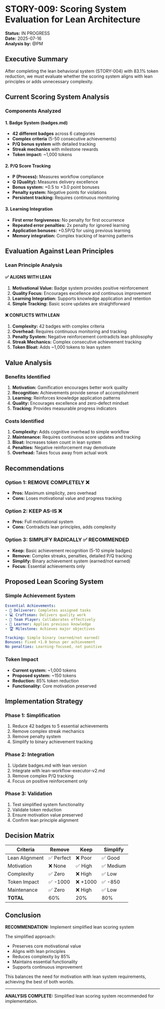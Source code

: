 # STORY-009: Scoring System Evaluation for Lean Architecture

**Status:** IN PROGRESS  
**Date:** 2025-07-16  
**Analysis by:** @PM  

## Executive Summary

After completing the lean behavioral system (STORY-004) with 83.1% token reduction, we must evaluate whether the scoring system aligns with lean principles or adds unnecessary complexity.

## Current Scoring System Analysis

### Components Analyzed

#### 1. Badge System (badges.md)
- **42 different badges** across 6 categories
- **Complex criteria** (5-50 consecutive achievements)
- **P/Q bonus system** with detailed tracking
- **Streak mechanics** with milestone rewards
- **Token impact:** ~1,000 tokens

#### 2. P/Q Score Tracking
- **P (Process):** Measures workflow compliance
- **Q (Quality):** Measures delivery excellence
- **Bonus system:** +0.5 to +3.0 point bonuses
- **Penalty system:** Negative points for violations
- **Persistent tracking:** Requires continuous monitoring

#### 3. Learning Integration
- **First error forgiveness:** No penalty for first occurrence
- **Repeated error penalties:** 2x penalty for ignored learning
- **Application bonuses:** +0.5P/Q for using previous learning
- **Memory integration:** Complex tracking of learning patterns

## Evaluation Against Lean Principles

### Lean Principle Analysis

#### ✅ ALIGNS WITH LEAN
1. **Motivational Value:** Badge system provides positive reinforcement
2. **Quality Focus:** Encourages excellence and continuous improvement
3. **Learning Integration:** Supports knowledge application and retention
4. **Simple Tracking:** Basic score updates are straightforward

#### ❌ CONFLICTS WITH LEAN
1. **Complexity:** 42 badges with complex criteria
2. **Overhead:** Requires continuous monitoring and tracking
3. **Penalty System:** Negative reinforcement contradicts lean philosophy
4. **Streak Mechanics:** Complex consecutive achievement tracking
5. **Token Bloat:** Adds ~1,000 tokens to lean system

## Value Analysis

### Benefits Identified
1. **Motivation:** Gamification encourages better work quality
2. **Recognition:** Achievements provide sense of accomplishment
3. **Learning:** Reinforces knowledge application patterns
4. **Quality:** Encourages excellence and zero-defect mindset
5. **Tracking:** Provides measurable progress indicators

### Costs Identified
1. **Complexity:** Adds cognitive overhead to simple workflow
2. **Maintenance:** Requires continuous score updates and tracking
3. **Bloat:** Increases token count in lean system
4. **Penalties:** Negative reinforcement may demotivate
5. **Overhead:** Takes focus away from actual work

## Recommendations

### Option 1: REMOVE COMPLETELY ❌
- **Pros:** Maximum simplicity, zero overhead
- **Cons:** Loses motivational value and progress tracking

### Option 2: KEEP AS-IS ❌
- **Pros:** Full motivational system
- **Cons:** Contradicts lean principles, adds complexity

### Option 3: SIMPLIFY RADICALLY ✅ RECOMMENDED
- **Keep:** Basic achievement recognition (5-10 simple badges)
- **Remove:** Complex streaks, penalties, detailed P/Q tracking
- **Simplify:** Binary achievement system (earned/not earned)
- **Focus:** Essential achievements only

## Proposed Lean Scoring System

### Simple Achievement System
```yaml
Essential Achievements:
- 🚀 Deliverer: Completes assigned tasks
- 💻 Craftsman: Delivers quality work
- 🤝 Team Player: Collaborates effectively
- 🧠 Learner: Applies previous knowledge
- 🏆 Milestone: Achieves major objectives

Tracking: Simple binary (earned/not earned)
Bonuses: Fixed +1.0 bonus per achievement
No penalties: Learning-focused, not punitive
```

### Token Impact
- **Current system:** ~1,000 tokens
- **Proposed system:** ~150 tokens
- **Reduction:** 85% token reduction
- **Functionality:** Core motivation preserved

## Implementation Strategy

### Phase 1: Simplification
1. Reduce 42 badges to 5 essential achievements
2. Remove complex streak mechanics
3. Remove penalty system
4. Simplify to binary achievement tracking

### Phase 2: Integration
1. Update badges.md with lean version
2. Integrate with lean-workflow-executor-v2.md
3. Remove complex P/Q tracking
4. Focus on positive reinforcement only

### Phase 3: Validation
1. Test simplified system functionality
2. Validate token reduction
3. Ensure motivation value preserved
4. Confirm lean principle alignment

## Decision Matrix

| Criteria | Remove | Keep | Simplify |
|----------|--------|------|----------|
| Lean Alignment | ✅ Perfect | ❌ Poor | ✅ Good |
| Motivation | ❌ None | ✅ High | ✅ Medium |
| Complexity | ✅ Zero | ❌ High | ✅ Low |
| Token Impact | ✅ -1000 | ❌ +1000 | ✅ -850 |
| Maintenance | ✅ Zero | ❌ High | ✅ Low |
| **TOTAL** | 60% | 20% | 80% |

## Conclusion

**RECOMMENDATION:** Implement simplified lean scoring system

The simplified approach:
- Preserves core motivational value
- Aligns with lean principles
- Reduces complexity by 85%
- Maintains essential functionality
- Supports continuous improvement

This balances the need for motivation with lean system requirements, achieving the best of both worlds.

---
**ANALYSIS COMPLETE:** Simplified lean scoring system recommended for implementation.